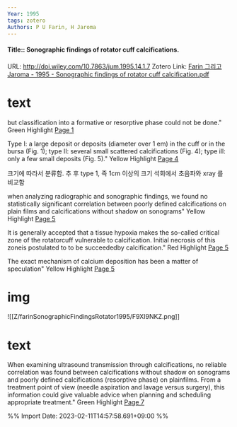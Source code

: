 ```yaml
---
Year: 1995
tags: zotero
Authors: P U Farin, H Jaroma
---
```


#### Title:: Sonographic findings of rotator cuff calcifications.
URL: http://doi.wiley.com/10.7863/jum.1995.14.1.7
Zotero Link: [Farin 그리고 Jaroma - 1995 - Sonographic findings of rotator cuff calcification.pdf](zotero://select/library/items/D97JCVZJ)

# text
but classification into a formative or resorptive phase could not be done."
Green Highlight [Page 1](zotero://open-pdf/library/items/D97JCVZJ?page=1&annotation=FFRS9XJD)


Type I: a large deposit or deposits (diameter over 1 em) in the cuff or in the bursa (Fig. 1); type II: several small scattered calcifications (Fig. 4); type ill: only a few small deposits (Fig. 5)."
Yellow Highlight [Page 4](zotero://open-pdf/library/items/D97JCVZJ?page=4&annotation=BVYV29LI)


크기에 따라서 분류함. 추 후 type 1, 즉 1cm 이상의 크기 석회에서 초음파와 xray 를 비교함

when analyzing radiographic and sonographic findings, we found no statistically significant correlation between poorly defined calcifications on plain films and calcifications without shadow on sonograms"
Yellow Highlight [Page 5](zotero://open-pdf/library/items/D97JCVZJ?page=5&annotation=DFT29HZQ)


It is generally accepted that a tissue hypoxia makes the so-called critical zone of the rotatorcuff vulnerable to calcification. Initial necrosis of this zoneis postulated to to be succeededby calcification."
Red Highlight [Page 5](zotero://open-pdf/library/items/D97JCVZJ?page=5&annotation=4DEUEUG5)


The exact mechanism of calcium deposition has been a matter of speculation"
Yellow Highlight [Page 5](zotero://open-pdf/library/items/D97JCVZJ?page=5&annotation=H5SXB7LI)


# img
![[Z/farinSonographicFindingsRotator1995/F9XI9NKZ.png]]

# text

When examining ultrasound transmission through calcifications, no reliable correlation was found between calcifications without shadow on sonograms and poorly defined calcifications (resorptive phase) on plainfilms. From a treatment point of view (needle aspiration and lavage versus surgery), this information could give valuable advice when planning and scheduling appropriate treatment."
Green Highlight [Page 7](zotero://open-pdf/library/items/D97JCVZJ?page=7&annotation=D2W9BBIB)




%% Import Date: 2023-02-11T14:57:58.691+09:00 %%
